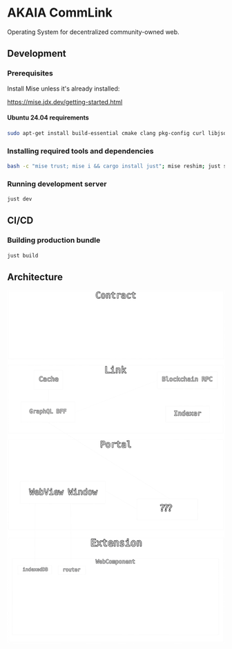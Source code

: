 # AKAIA CommLink

Operating System for decentralized community-owned web.

## Development

### Prerequisites

Install Mise unless it's already installed:

<https://mise.jdx.dev/getting-started.html>

#### Ubuntu 24.04 requirements

```sh
sudo apt-get install build-essential cmake clang pkg-config curl libjsoncpp-dev libpq-dev postgresql-server-dev-all libdrogon-dev wget libopusenc-dev libxtensor-blas-dev libspdlog-dev libglib2.0-dev libfmt-dev libsoxr-dev libssl-dev libgtk-3-dev libappindicator3-dev librsvg2-dev libgdk3.0-cil libatk1.0-dev libssl-dev libgdk3.0-cil-dev libjavascriptcoregtk-4.1-dev libwebkit2gtk-4.1-dev nsis lld llvm
```

### Installing required tools and dependencies

```sh
bash -c "mise trust; mise i && cargo install just"; mise reshim; just setup
```

### Running development server

```sh
just dev
```

## CI/CD

### Building production bundle

```sh
just build
```

## Architecture

<img src="./architecture.svg">
